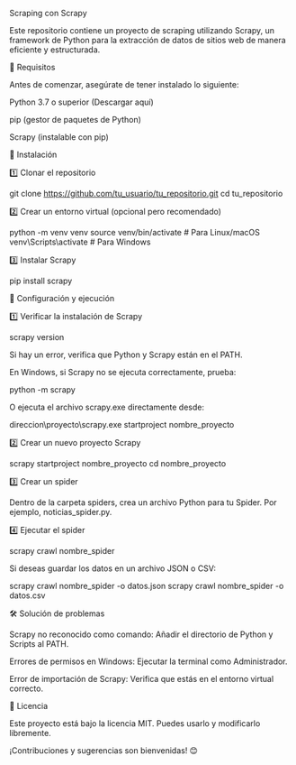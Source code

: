 Scraping con Scrapy

Este repositorio contiene un proyecto de scraping utilizando Scrapy, un framework de Python para la extracción de datos de sitios web de manera eficiente y estructurada.

📌 Requisitos

Antes de comenzar, asegúrate de tener instalado lo siguiente:

Python 3.7 o superior (Descargar aquí)

pip (gestor de paquetes de Python)

Scrapy (instalable con pip)

🚀 Instalación

1️⃣ Clonar el repositorio

git clone https://github.com/tu_usuario/tu_repositorio.git
cd tu_repositorio

2️⃣ Crear un entorno virtual (opcional pero recomendado)

python -m venv venv
source venv/bin/activate  # Para Linux/macOS
venv\Scripts\activate     # Para Windows

3️⃣ Instalar Scrapy

pip install scrapy

🔧 Configuración y ejecución

1️⃣ Verificar la instalación de Scrapy

scrapy version

Si hay un error, verifica que Python y Scrapy están en el PATH.

En Windows, si Scrapy no se ejecuta correctamente, prueba:

python -m scrapy

O ejecuta el archivo scrapy.exe directamente desde:

direccion\proyecto\scrapy.exe startproject nombre_proyecto

2️⃣ Crear un nuevo proyecto Scrapy

scrapy startproject nombre_proyecto
cd nombre_proyecto

3️⃣ Crear un spider

Dentro de la carpeta spiders, crea un archivo Python para tu Spider. Por ejemplo, noticias_spider.py. 

4️⃣ Ejecutar el spider

scrapy crawl nombre_spider

Si deseas guardar los datos en un archivo JSON o CSV:

scrapy crawl nombre_spider -o datos.json
scrapy crawl nombre_spider -o datos.csv

🛠 Solución de problemas

Scrapy no reconocido como comando: Añadir el directorio de Python y Scripts al PATH.

Errores de permisos en Windows: Ejecutar la terminal como Administrador.

Error de importación de Scrapy: Verifica que estás en el entorno virtual correcto.

📜 Licencia

Este proyecto está bajo la licencia MIT. Puedes usarlo y modificarlo libremente.

¡Contribuciones y sugerencias son bienvenidas! 😊
